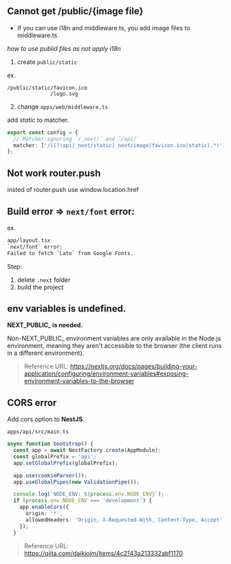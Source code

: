 ## Cannot get /public/{image file}

* If you can use i18n and middleware.ts, you add image files to middleware.ts

*how to use publid files as not apply i18n*

1. create `public/static`

ex.  

```text
/public/static/favicon.ico
              /logo.svg
```

2. change `apps/web/middleware.ts`

add *static* to matcher.

```ts
export const config = {
  // Matcher ignoring `/_next/` and `/api/`
  matcher: ['/((?!api|_next/static|_next/image|favicon.ico|static).*)']
};
```

## Not work router.push

insted of router.push use window.location.href

## Build error => `next/font` error:

ex.

```bash
app/layout.tsx
`next/font` error:
Failed to fetch `Lato` from Google Fonts.
```

Step: 

1. delete `.next` folder
2. build the project

## env variables is undefined.

**NEXT_PUBLIC_ is needed.**

Non-NEXT_PUBLIC_ environment variables are only available in the Node.js environment, meaning they aren't accessible to the browser (the client runs in a different environment).

> Reference URL: https://nextjs.org/docs/pages/building-your-application/configuring/environment-variables#exposing-environment-variables-to-the-browser

## CORS error

Add cors option to **NestJS**.

 `apps/api/src/main.ts`

```ts
async function bootstrap() {
  const app = await NestFactory.create(AppModule);
  const globalPrefix = 'api';
  app.setGlobalPrefix(globalPrefix);

  app.use(cookieParser());
  app.useGlobalPipes(new ValidationPipe());

  console.log(`NODE_ENV: ${process.env.NODE_ENV}`);
  if (process.env.NODE_ENV === 'development') {
    app.enableCors({
      origin: '*',
      allowedHeaders: 'Origin, X-Requested-With, Content-Type, Accept'
    });
  }
```

> Reference URL: https://qiita.com/daikiojm/items/4c2143a213332abf1170
